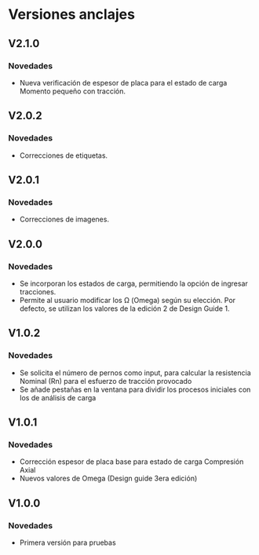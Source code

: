 # **Versiones anclajes**

## **V2.1.0**

### **Novedades**

- Nueva verificación de espesor de placa para el estado de carga Momento pequeño con tracción.

## **V2.0.2**

### **Novedades**

- Correcciones de etiquetas.

## **V2.0.1**

### **Novedades**

- Correcciones de imagenes.

## **V2.0.0**

### **Novedades**

- Se incorporan los estados de carga, permitiendo la opción de ingresar tracciones.
- Permite al usuario modificar los Ω (Omega) según su elección. Por defecto, se utilizan los valores de la edición 2 de Design Guide 1.


## **V1.0.2**

### **Novedades**

- Se solicita el número de pernos como input, para calcular la resistencia Nominal (Rn) para el esfuerzo de tracción provocado
- Se añade pestañas en la ventana para dividir los procesos iniciales con los de análisis de carga

## **V1.0.1**

### **Novedades**

- Corrección espesor de placa base para estado de carga Compresión Axial
- Nuevos valores de Omega (Design guide 3era edición)

## **V1.0.0**

### **Novedades**

- Primera versión para pruebas
